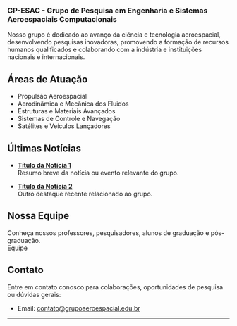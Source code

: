 
### GP-ESAC - Grupo de Pesquisa em Engenharia e Sistemas Aeroespaciais Computacionais

Nosso grupo é dedicado ao avanço da ciência e tecnologia aeroespacial, desenvolvendo pesquisas inovadoras, promovendo a formação de recursos humanos qualificados e colaborando com a indústria e instituições nacionais e internacionais.

## Áreas de Atuação

- Propulsão Aeroespacial
- Aerodinâmica e Mecânica dos Fluidos
- Estruturas e Materiais Avançados
- Sistemas de Controle e Navegação
- Satélites e Veículos Lançadores

## Últimas Notícias

- **[Título da Notícia 1](#)**  
  Resumo breve da notícia ou evento relevante do grupo.

- **[Título da Notícia 2](#)**  
  Outro destaque recente relacionado ao grupo.

## Nossa Equipe

Conheça nossos professores, pesquisadores, alunos de graduação e pós-graduação.  
[Equipe](https://github.com/esac-gp/esac-gp.github.io/blob/main/team.md)

## Contato

Entre em contato conosco para colaborações, oportunidades de pesquisa ou dúvidas gerais:  
- Email: contato@grupoaeroespacial.edu.br

---
